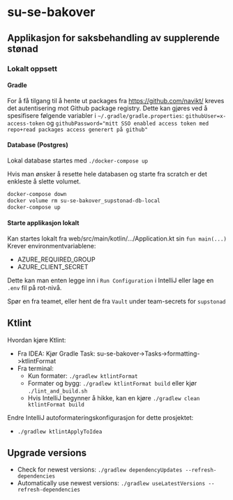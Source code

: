 # su-se-bakover

## Applikasjon for saksbehandling av supplerende stønad

### Lokalt oppsett
#### Gradle
For å få tilgang til å hente ut packages fra https://github.com/navikt/ kreves det autentisering mot Github package registry.
Dette kan gjøres ved å spesifisere følgende variabler i `~/.gradle/gradle.properties`:
`githubUser=x-access-token` og `githubPassword="mitt SSO enabled access token med repo+read packages access generert på github"`

#### Database (Postgres)
Lokal database startes med `./docker-compose up`

Hvis man ønsker å resette hele databasen og starte fra scratch er det enkleste å slette volumet.

```sh
docker-compose down
docker volume rm su-se-bakover_supstonad-db-local
docker-compose up
```

#### Starte applikasjon lokalt

Kan startes lokalt fra web/src/main/kotlin/.../Application.kt sin `fun main(...)`
Krever environmentvariablene:
* AZURE_REQUIRED_GROUP
* AZURE_CLIENT_SECRET

Dette kan man enten legge inn i `Run Configuration` i IntelliJ eller lage en `.env` fil på rot-nivå.

Spør en fra teamet, eller hent de fra `Vault` under team-secrets for  `supstonad`

## Ktlint

Hvordan kjøre Ktlint:
* Fra IDEA: Kjør Gradle Task: su-se-bakover->Tasks->formatting->ktlintFormat
* Fra terminal:
   * Kun formater: `./gradlew ktlintFormat`
   * Formater og bygg: `./gradlew ktlintFormat build` eller kjør `./lint_and_build.sh`
   * Hvis IntelliJ begynner å hikke, kan en kjøre `./gradlew clean ktlintFormat build`

Endre IntelliJ autoformateringskonfigurasjon for dette prosjektet:
* `./gradlew ktlintApplyToIdea`

## Upgrade versions
* Check for newest versions: `./gradlew dependencyUpdates --refresh-dependencies`
* Automatically use newest versions: `./gradlew useLatestVersions --refresh-dependencies`
